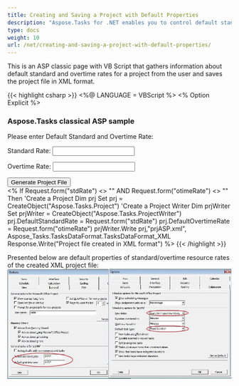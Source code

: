 ```yaml
---
title: Creating and Saving a Project with Default Properties
description: "Aspose.Tasks for .NET enables you to control default standard and overtime resource rates for Microsoft Project files."
type: docs
weight: 10
url: /net/creating-and-saving-a-project-with-default-properties/
---
```


This is an ASP classic page with VB Script that gathers information about default standard and overtime rates for a project from the user and saves the project file in XML format.

{{< highlight csharp >}}
<%@ LANGUAGE = VBScript %>
<% Option Explicit %>
<html>
  <head>
    <title>Aspose.Tasks classical ASP sample</title>
  </head>
  <body>
    <h3>Aspose.Tasks classical ASP sample</h3>
    <form name=Form1 method=Post action="sample.asp">
      <p>Please enter Default Standard and Overtime Rate:<p>
      <p>Standard Rate: <input type=Text name=stdRate></p>
      <p>Overtime Rate: <input type=Text name=otimeRate></p>
      <input type=Submit value="Generate Project File">
    </form>
    <%
      If Request.form("stdRate") <> "" AND Request.form("otimeRate") <>  "" Then
        'Create a Project
        Dim prj
        Set prj = CreateObject("Aspose.Tasks.Project")
        'Create a Project Writer
        Dim prjWriter
        Set prjWriter = CreateObject("Aspose.Tasks.ProjectWriter")
        prj.DefaultStandardRate = Request.form("stdRate")
        prj.DefaultOvertimeRate = Request.form("otimeRate")
        prjWriter.Write prj,"prjASP.xml", Aspose_Tasks.TasksDataFormat.TasksDataFormat_XML        
        Response.Write("Project file created in XML format")
    %>
  </body>
</html>
{{< /highlight >}}

Presented below are default properties of standard/overtime resource rates of the created XML project file:
![default properties of Microsoft Project file](pr_opt_1.png)
